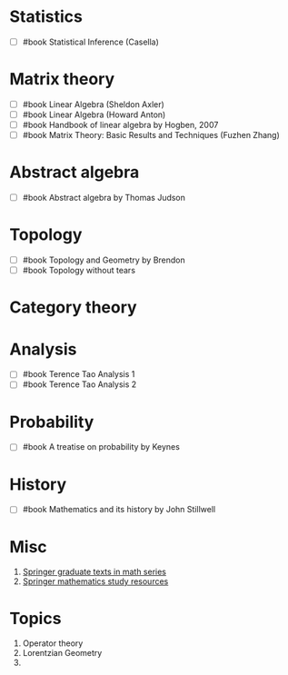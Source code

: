 
# Statistics
- [ ] #book Statistical Inference (Casella)

# Matrix theory
- [ ] #book Linear Algebra (Sheldon Axler)
- [ ] #book Linear Algebra (Howard Anton)
- [ ] #book Handbook of linear algebra by Hogben, 2007
- [ ] #book Matrix Theory: Basic Results and Techniques (Fuzhen Zhang)
# Abstract algebra
- [ ] #book Abstract algebra by Thomas Judson
# Topology
- [ ] #book Topology and Geometry by Brendon
- [ ] #book Topology without tears 
# Category theory

# Analysis
- [ ] #book Terence Tao Analysis 1
- [ ] #book Terence Tao Analysis 2
# Probability
- [ ] #book A treatise on probability by Keynes
# History
- [ ] #book Mathematics and its history by John Stillwell

# Misc
1. [Springer graduate texts in math series](https://link.springer.com/series/0136)
2. [Springer mathematics study resources](https://link.springer.com/series/16797)

# Topics
1. Operator theory
2. Lorentzian Geometry
3. 
